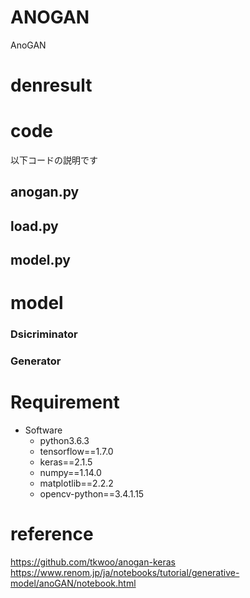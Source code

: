 # ANOGAN 

AnoGAN

# denresult

# code
以下コードの説明です

## anogan.py


## load.py

## model.py


# model

### Dsicriminator

### Generator

# Requirement

- Software
    - python3.6.3
    - tensorflow==1.7.0
    - keras==2.1.5
    - numpy==1.14.0
    - matplotlib==2.2.2
    - opencv-python==3.4.1.15

# reference

https://github.com/tkwoo/anogan-keras
https://www.renom.jp/ja/notebooks/tutorial/generative-model/anoGAN/notebook.html